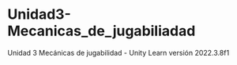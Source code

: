 # Unidad3-Mecanicas_de_jugabiliadad
Unidad 3 Mecánicas de jugabilidad - Unity Learn versión 2022.3.8f1
